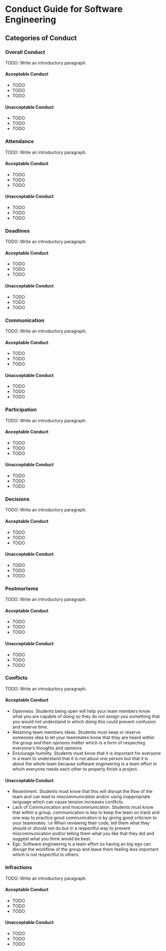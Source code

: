 # Conduct Guide for Software Engineering

## Categories of Conduct

### Overall Conduct

TODO: Write an introductory paragraph.

#### Acceptable Conduct

- TODO
- TODO
- TODO

#### Unacceptable Conduct

- TODO
- TODO
- TODO

### Attendance

TODO: Write an introductory paragraph.

#### Acceptable Conduct

- TODO
- TODO
- TODO

#### Unacceptable Conduct

- TODO
- TODO
- TODO

### Deadlines

TODO: Write an introductory paragraph.

#### Acceptable Conduct

- TODO
- TODO
- TODO

#### Unacceptable Conduct

- TODO
- TODO
- TODO

### Communication

TODO: Write an introductory paragraph.

#### Acceptable Conduct

- TODO
- TODO
- TODO

#### Unacceptable Conduct

- TODO
- TODO
- TODO

### Participation

TODO: Write an introductory paragraph.

#### Acceptable Conduct

- TODO
- TODO
- TODO

#### Unacceptable Conduct

- TODO
- TODO
- TODO

### Decisions

TODO: Write an introductory paragraph.

#### Acceptable Conduct

- TODO
- TODO
- TODO

#### Unacceptable Conduct

- TODO
- TODO
- TODO

### Postmortems

TODO: Write an introductory paragraph.

#### Acceptable Conduct

- TODO
- TODO
- TODO

#### Unacceptable Conduct

- TODO
- TODO
- TODO

### Conflicts

TODO: Write an introductory paragraph.

#### Acceptable Conduct

- Openness. Students being open will help your team members know what you are capable of doing so they do not assign you something that you would not understand in which doing this could prevent confusion and reserve time.
- Retaining team members ideas. Students must keep or reserve someones idea to let your teammates know that they are heard within the group and their opinions matter which is a form of respecting everyone's thoughts and opinions.
- Encourage humility. Students must know that it is important for everyone in a team to understand that it is not about one person but that it is about the whole team because software engineering is a team effort in which everyone needs each other to properly finish a project.

#### Unacceptable Conduct

- Resentment. Students must know that this will disrupt the flow of the team and can lead to miscommunication and/or using inappropriate language which can cause tension increases conflicts.
- Lack of Communication and miscommunication. Students must know that within a group, communication is key to keep the team on track and one way to practice good communication is by giving good criticism to your teammates.
i.e When reviewing their code, tell them what they should or should not do but in a respectful way to prevent miscommunication and/or telling them what you like that they did and suggest what you think would be best.
- Ego. Software engineering is a team effort so having an big ego can disrupt the workflow of the group and leave them feeling less important which is not respectful to others.

### Infractions

TODO: Write an introductory paragraph.

#### Acceptable Conduct

- TODO
- TODO
- TODO

#### Unacceptable Conduct

- TODO
- TODO
- TODO
